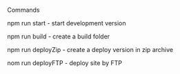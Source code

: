 Commands

npm run start - start development version

npm run build - create a build folder

npm run deployZip - create a deploy version in zip archive

nom run deployFTP - deploy site by FTP
